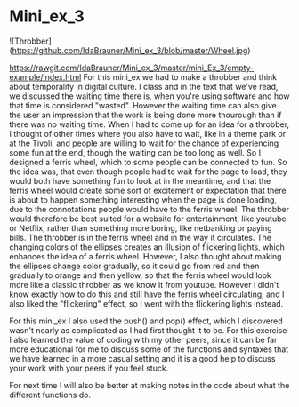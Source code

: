 # Mini_ex_3
![Throbber] (https://github.com/IdaBrauner/Mini_ex_3/blob/master/Wheel.jpg)

https://rawgit.com/IdaBrauner/Mini_ex_3/master/mini_Ex_3/empty-example/index.html
For this mini_ex we had to make a throbber and think about temporality in digital culture. I class and in the text that we've read, we discussed the waiting time there is, when you're using software and how that time is considered "wasted". However the waiting time can also give the user an impression that the work is being done more thourough than if there was no waiting time.
When I had to come up for an idea for a throbber, I thought of other times where you also have to wait, like in a theme park or at the Tivoli, and people are willing to wait for the chance of experiencing some fun at the end, though the waiting can be too long as well. So I designed a ferris wheel, which to some people can be connected to fun. So the idea was, that even though people had to wait for the page to load, they would both have something fun to look at in the meantime, and that the ferris wheel would create some sort of excitement or expectation that there is about to happen something interesting when the page is done loading, due to the connotations people would have to the ferris wheel. The throbber would therefore be best suited for a website for entertainment, like youtube or Netflix, rather than something more boring, like netbanking or paying bills. 
The throbber is in the ferris wheel and in the way it circulates. The changing colors of the ellipses creates an illusion of flickering lights, which enhances the idea of a ferris wheel. However, I also thought about making the ellipses change color gradually, so it could go from red and then gradually to orange and then yellow, so that the ferris wheel would look more like a classic throbber as we know it from youtube. However I didn't know exactly how to do this and still have the ferris wheel circulating, and I also liked the "flickering" effect, so I went with the flickering lights instead. 

For this mini_ex I also used the push() and pop() effect, which I discovered wasn't nearly as complicated as I had first thought it to be. For this exercise I also learned the value of coding with my other peers, since it can be far more educational for me to discuss some of the functions and syntaxes that we have learned in a more casual setting and it is a good help to discuss your work with your peers if you feel stuck.

For next time I will also be better at making notes in the code about what the different functions do. 
